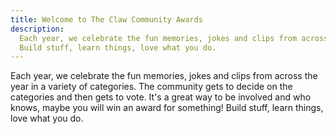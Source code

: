 ```yaml
---
title: Welcome to The Claw Community Awards
description:
  Each year, we celebrate the fun memories, jokes and clips from across the year in a variety of categories. The community gets to decide on the categories and then gets to vote. It's a great way to be involved and who knows, maybe you will win an award for something!
  Build stuff, learn things, love what you do. 
---
```


Each year, we celebrate the fun memories, jokes and clips from across the year in a variety of categories. The community gets to decide on the categories and then gets to vote. It's a great way to be involved and who knows, maybe you will win an award for something!
  Build stuff, learn things, love what you do. 